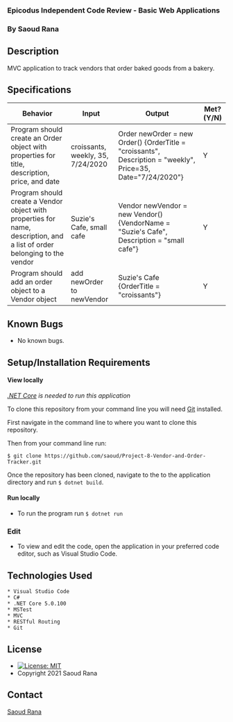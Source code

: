 ### Epicodus Independent Code Review - Basic Web Applications

### By Saoud Rana
## Description
MVC application to track vendors that order baked goods from a bakery.

## Specifications
|                                                          Behavior                                                         | Input                             | Output                                                                                                       | Met? (Y/N) |
|--------------------------------------------------------------------------------------------------------------------------|-----------------------------------|--------------------------------------------------------------------------------------------------------------|------------|
| Program should create an Order object with properties for title, description, price, and date                             | croissants, weekly, 35, 7/24/2020 | Order newOrder = new Order() {OrderTitle = "croissants", Description = "weekly", Price=35, Date="7/24/2020"} | Y          |
| Program should create a Vendor object with properties for name, description, and a list of order belonging to the vendor  | Suzie's Cafe, small cafe          | Vendor newVendor = new Vendor() {VendorName = "Suzie's Cafe", Description = "small cafe"}                    | Y          |
| Program should add an order object to a Vendor object                                                                     | add newOrder to newVendor         | Suzie's Cafe {OrderTitle = "croissants"}                                                                     | Y          |

## Known Bugs
* No known bugs.   

## Setup/Installation Requirements

#### View locally

*[.NET Core](https://dotnet.microsoft.com/download/dotnet/5.0) is needed to run this application*

To clone this repository from your command line you will need [Git](https://git-scm.com/) installed. 

First navigate in the command line to where you want to clone this repository. 

Then from your command line run:

`$ git clone https://github.com/saoud/Project-8-Vendor-and-Order-Tracker.git`

Once the repository has been cloned, navigate to the to the application directory and run `$ dotnet build`.

#### Run locally
* To run the program run `$ dotnet run` 

### Edit
* To view and edit the code, open the application in your preferred code editor, such as Visual Studio Code.

## Technologies Used
```
* Visual Studio Code
* C#
* .NET Core 5.0.100
* MSTest
* MVC
* RESTful Routing
* Git
```

## License
* [![License: MIT](https://img.shields.io/badge/License-MIT-yellow.svg)](https://github.com/saoud/csharp-TDD-template/blob/main/LICENSE)
* Copyright 2021 Saoud Rana
## Contact
[Saoud Rana](mailto:githubissues@saoud.dev)
